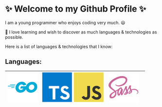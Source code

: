 # ✨ Welcome to my Github Profile ✨

I am a young programmer who enjoys coding very much. 😃

🧠 I love learning and wish to discover as much languages & technologies as possible.

Here is a list of languages & technologies that I know:

## Languages:


| [<img src="https://raw.githubusercontent.com/devicons/devicon/master/icons/go/go-original-wordmark.svg" width="100px" alt="Golang Logo" />](https://go.dev/) |  [<img src="https://raw.githubusercontent.com/devicons/devicon/master/icons/typescript/typescript-original.svg" width="100px" alt="TypeScript Logo" />](https://www.typescriptlang.org/)  [<img src="https://raw.githubusercontent.com/devicons/devicon/master/icons/javascript/javascript-original.svg" width="100px" alt="JavaScript Logo" />](https://developer.mozilla.org/en-US/docs/Web/JavaScript) | [<img src="https://raw.githubusercontent.com/devicons/devicon/master/icons/sass/sass-original.svg" alt="Sass/Scss Logo" width="100px" />](https://sass-lang.com/) | [<img src="" alt="" width="100px" />]() |
|-|-|-|-|
